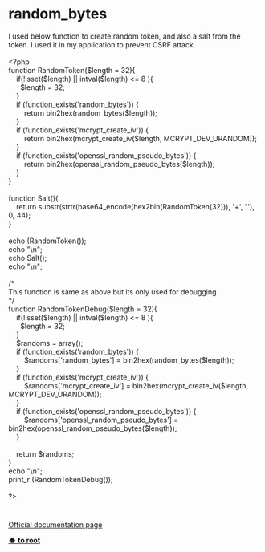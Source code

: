 # random_bytes




<div class="phpcode"><span class="html">
I used below function to create random token, and also a salt from the token. I used it in my application to prevent CSRF attack.<br><br><span class="default">&lt;?php<br></span><span class="keyword">function </span><span class="default">RandomToken</span><span class="keyword">(</span><span class="default">$length </span><span class="keyword">= </span><span class="default">32</span><span class="keyword">){<br>&#xA0; &#xA0; if(!isset(</span><span class="default">$length</span><span class="keyword">) || </span><span class="default">intval</span><span class="keyword">(</span><span class="default">$length</span><span class="keyword">) &lt;= </span><span class="default">8 </span><span class="keyword">){<br>&#xA0; &#xA0; &#xA0; </span><span class="default">$length </span><span class="keyword">= </span><span class="default">32</span><span class="keyword">;<br>&#xA0; &#xA0; }<br>&#xA0; &#xA0; if (</span><span class="default">function_exists</span><span class="keyword">(</span><span class="string">&apos;random_bytes&apos;</span><span class="keyword">)) {<br>&#xA0; &#xA0; &#xA0; &#xA0; return </span><span class="default">bin2hex</span><span class="keyword">(</span><span class="default">random_bytes</span><span class="keyword">(</span><span class="default">$length</span><span class="keyword">));<br>&#xA0; &#xA0; }<br>&#xA0; &#xA0; if (</span><span class="default">function_exists</span><span class="keyword">(</span><span class="string">&apos;mcrypt_create_iv&apos;</span><span class="keyword">)) {<br>&#xA0; &#xA0; &#xA0; &#xA0; return </span><span class="default">bin2hex</span><span class="keyword">(</span><span class="default">mcrypt_create_iv</span><span class="keyword">(</span><span class="default">$length</span><span class="keyword">, </span><span class="default">MCRYPT_DEV_URANDOM</span><span class="keyword">));<br>&#xA0; &#xA0; } <br>&#xA0; &#xA0; if (</span><span class="default">function_exists</span><span class="keyword">(</span><span class="string">&apos;openssl_random_pseudo_bytes&apos;</span><span class="keyword">)) {<br>&#xA0; &#xA0; &#xA0; &#xA0; return </span><span class="default">bin2hex</span><span class="keyword">(</span><span class="default">openssl_random_pseudo_bytes</span><span class="keyword">(</span><span class="default">$length</span><span class="keyword">));<br>&#xA0; &#xA0; }<br>}<br><br>function </span><span class="default">Salt</span><span class="keyword">(){<br>&#xA0; &#xA0; return </span><span class="default">substr</span><span class="keyword">(</span><span class="default">strtr</span><span class="keyword">(</span><span class="default">base64_encode</span><span class="keyword">(</span><span class="default">hex2bin</span><span class="keyword">(</span><span class="default">RandomToken</span><span class="keyword">(</span><span class="default">32</span><span class="keyword">))), </span><span class="string">&apos;+&apos;</span><span class="keyword">, </span><span class="string">&apos;.&apos;</span><span class="keyword">), </span><span class="default">0</span><span class="keyword">, </span><span class="default">44</span><span class="keyword">);<br>}<br><br>echo (</span><span class="default">RandomToken</span><span class="keyword">());<br>echo </span><span class="string">&quot;\n&quot;</span><span class="keyword">;<br>echo </span><span class="default">Salt</span><span class="keyword">();<br>echo </span><span class="string">&quot;\n&quot;</span><span class="keyword">;<br><br></span><span class="comment">/*<br>This function is same as above but its only used for debugging<br>*/<br></span><span class="keyword">function </span><span class="default">RandomTokenDebug</span><span class="keyword">(</span><span class="default">$length </span><span class="keyword">= </span><span class="default">32</span><span class="keyword">){<br>&#xA0; &#xA0; if(!isset(</span><span class="default">$length</span><span class="keyword">) || </span><span class="default">intval</span><span class="keyword">(</span><span class="default">$length</span><span class="keyword">) &lt;= </span><span class="default">8 </span><span class="keyword">){<br>&#xA0; &#xA0; &#xA0; </span><span class="default">$length </span><span class="keyword">= </span><span class="default">32</span><span class="keyword">;<br>&#xA0; &#xA0; }<br>&#xA0; &#xA0; </span><span class="default">$randoms </span><span class="keyword">= array();<br>&#xA0; &#xA0; if (</span><span class="default">function_exists</span><span class="keyword">(</span><span class="string">&apos;random_bytes&apos;</span><span class="keyword">)) {<br>&#xA0; &#xA0; &#xA0; &#xA0; </span><span class="default">$randoms</span><span class="keyword">[</span><span class="string">&apos;random_bytes&apos;</span><span class="keyword">] = </span><span class="default">bin2hex</span><span class="keyword">(</span><span class="default">random_bytes</span><span class="keyword">(</span><span class="default">$length</span><span class="keyword">));<br>&#xA0; &#xA0; }<br>&#xA0; &#xA0; if (</span><span class="default">function_exists</span><span class="keyword">(</span><span class="string">&apos;mcrypt_create_iv&apos;</span><span class="keyword">)) {<br>&#xA0; &#xA0; &#xA0; &#xA0; </span><span class="default">$randoms</span><span class="keyword">[</span><span class="string">&apos;mcrypt_create_iv&apos;</span><span class="keyword">] = </span><span class="default">bin2hex</span><span class="keyword">(</span><span class="default">mcrypt_create_iv</span><span class="keyword">(</span><span class="default">$length</span><span class="keyword">, </span><span class="default">MCRYPT_DEV_URANDOM</span><span class="keyword">));<br>&#xA0; &#xA0; }<br>&#xA0; &#xA0; if (</span><span class="default">function_exists</span><span class="keyword">(</span><span class="string">&apos;openssl_random_pseudo_bytes&apos;</span><span class="keyword">)) {<br>&#xA0; &#xA0; &#xA0; &#xA0; </span><span class="default">$randoms</span><span class="keyword">[</span><span class="string">&apos;openssl_random_pseudo_bytes&apos;</span><span class="keyword">] = </span><span class="default">bin2hex</span><span class="keyword">(</span><span class="default">openssl_random_pseudo_bytes</span><span class="keyword">(</span><span class="default">$length</span><span class="keyword">));<br>&#xA0; &#xA0; }<br>&#xA0; &#xA0; <br>&#xA0; &#xA0; return </span><span class="default">$randoms</span><span class="keyword">;<br>}<br>echo </span><span class="string">&quot;\n&quot;</span><span class="keyword">;<br></span><span class="default">print_r </span><span class="keyword">(</span><span class="default">RandomTokenDebug</span><span class="keyword">());<br><br></span><span class="default">?&gt;</span>
</span>
</div>
  

#

[Official documentation page](https://www.php.net/manual/en/function.random-bytes.php)

**[⬆ to root](/)**
